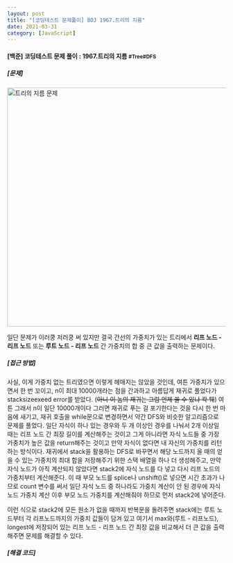 ```yaml
---
layout: post
title: "[코딩테스트 문제풀이] BOJ 1967.트리의 지름"
date: 2021-03-31
category: [JavaScript]
---
```



<h4> [백준] 코딩테스트 문제 풀이 : 1967.트리의 지름 <small>#Tree#DFS</small></h4>

<h5>[문제]</h5>
<img width="550" alt="트리의 지름 문제" src="https://user-images.githubusercontent.com/49034615/113095937-5e692780-922f-11eb-992d-221320370322.png">

일단 문제가 이러쿵 저러쿵 써 있지만 결국 간선의 가중치가 있는 트리에서 <b>리프 노드 - 리프 노드</b> 또는 <b>루트 노드 - 리프 노드</b> 간 가중치의 합 중 큰 값을 출력하는 문제이다.

<h5>[접근 방법]</h5>

사실, 이게 가중치 없는 트리였으면 이렇게 헤매지는 않았을 것인데, 여튼 가중치가 있으면서 한 번 꼬이고, n이 최대 10000개라는 점을 간과하고 아름답게 재귀로 풀었다가 stacksizeexeed error를 받았다.
(<s>아니 이 놈의 재귀는 그럼 언제 쓸 수 있냐 칵 퉤</s>) 
여튼 그래서 n이 일단 10000개이다 그러면 재귀로 푸는 걸 포기한다는 것을 다시 한 번 마음에 새기고, 재귀 호출을 while문으로 변경하면서 약간 DFS와 비슷한 알고리즘으로 문제를 풀었다.
일단 자식이 하나 있는 경우와 두 개 이상인 경우를 나눠서 2개 이상일 때는 리프 노드 간 최장 길이를 계산해주는 것이고 그게 아니라면 자식 노드들 중 가장 가중치가 높은 값을 return해주는 것이고
만약 자식이 없다면 내 자신의 가중치를 리턴하는 방식이다.
재귀에서 stack을 활용하는 DFS로 바꾸면서 해당 노드까지 올 때의 얻을 수 있는 가중치의 최대 합을 저장해주기 위한 스택 배열을 하나 더 생성해주고, 만약 자식 노드가 아직 계산되지 않았다면 stack2에 자식 노드를
다 넣고 다시 리프 노드의 가중치부터 계산해준다. 이 때 부모 노드를 splice나 unshift()로 넣으면 시간 초과가 나므로 count 변수를 써서 일단 자식 노드 중 하나라도 가중치 계산이 안 된 경우에 자식 노드
가중치 계산 이후 부모 노드 가중치를 계산해줘야 하므로 먼저 stack2에 넣어준다.

이런 식으로 stack2에 모든 원소가 없을 때까지 반복문을 돌려주면 stack에는 루트 노드부터 각 리프노드까지의 가중치 값들이 담겨 있고 여기서 max와(루트 - 리프노드),
longest에 저장되어 있는 리프 노드 - 리프 노드 간 최장 값을 비교해서 더 큰 값을 출력해주면 문제를 해결할 수 있다.

<h5>[해결 코드]</h5>
<script src="https://gist.github.com/SUPINKIM/7de60eaa106f16f1e47a167496f418bc.js"></script>
